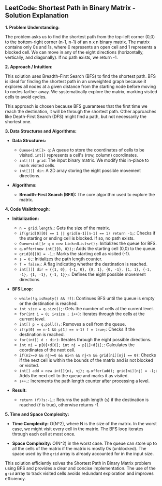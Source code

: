 ## LeetCode: Shortest Path in Binary Matrix - Solution Explanation

**1. Problem Understanding:**

The problem asks us to find the shortest path from the top-left corner (0,0) to the bottom-right corner (n-1, n-1) of an n x n binary matrix.  The matrix contains only 0s and 1s, where 0 represents an open cell and 1 represents a blocked cell.  We can move in any of the eight directions (horizontally, vertically, and diagonally). If no path exists, we return -1.


**2. Approach / Intuition:**

This solution uses Breadth-First Search (BFS) to find the shortest path. BFS is ideal for finding the shortest path in an unweighted graph because it explores all nodes at a given distance from the starting node before moving to nodes farther away.  We systematically explore the matrix, marking visited cells to avoid cycles.

This approach is chosen because BFS guarantees that the first time we reach the destination, it will be through the shortest path.  Other approaches like Depth-First Search (DFS) might find a path, but not necessarily the shortest one.


**3. Data Structures and Algorithms:**

* **Data Structures:**
    * `Queue<int[]> q`: A queue to store the coordinates of cells to be visited.  `int[]` represents a cell's (row, column) coordinates.
    * `int[][] grid`: The input binary matrix. We modify this in-place to mark visited cells.
    * `int[][] dir`: A 2D array storing the eight possible movement directions.

* **Algorithms:**
    * **Breadth-First Search (BFS):** The core algorithm used to explore the matrix.


**4. Code Walkthrough:**

* **Initialization:**
    * `n = grid.length;`: Gets the size of the matrix.
    * `if(grid[0][0] == 1 || grid[n-1][n-1] == 1) return -1;`: Checks if the starting or ending cell is blocked. If so, no path exists.
    * `Queue<int[]> q = new LinkedList<>();`: Initializes the queue for BFS.
    * `q.offer(new int[]{0, 0});`: Adds the starting cell (0,0) to the queue.
    * `grid[0][0] = -1;`: Marks the starting cell as visited (-1).
    * `s = 0;`: Initializes the path length counter.
    * `f = false;`: A flag indicating whether the destination is reached.
    * `int[][] dir = {{1, 0}, {-1, 0}, {0, 1}, {0, -1}, {1, 1}, {-1, -1}, {1, -1}, {-1, 1}};`: Defines the eight possible movement directions.

* **BFS Loop:**
    * `while(!q.isEmpty() && !f)`: Continues BFS until the queue is empty or the destination is reached.
    * `int size = q.size();`: Gets the number of cells at the current level.
    * `for(int i = 0; i<size ; i++)`: Iterates through the cells at the current level.
    * `int[] p = q.poll();`: Removes a cell from the queue.
    * `if(p[0] == n-1 && p[1] == n-1) f = true;`: Checks if the destination is reached.
    * `for(int[] d : dir)`: Iterates through the eight possible directions.
    * `int ni = p[0]+d[0]; int nj = p[1]+d[1];`: Calculates the coordinates of the next cell.
    * `if(ni>=0 && nj>=0 && ni<n && nj<n && grid[ni][nj] == 0)`: Checks if the next cell is within the bounds of the matrix and is not blocked or visited.
    * `int[] add = new int[]{ni, nj}; q.offer(add); grid[ni][nj] = -1;`: Adds the next cell to the queue and marks it as visited.
    * `s++;`: Increments the path length counter after processing a level.

* **Result:**
    * `return (f)?s:-1;`: Returns the path length (`s`) if the destination is reached (`f` is true), otherwise returns -1.


**5. Time and Space Complexity:**

* **Time Complexity:** O(N^2), where N is the size of the matrix. In the worst case, we might visit every cell in the matrix.  The BFS loop iterates through each cell at most once.

* **Space Complexity:** O(N^2) in the worst case. The queue can store up to all the cells of the matrix if the matrix is mostly 0s (unblocked). The space used by the `grid` array is already accounted for in the input size.


This solution efficiently solves the Shortest Path in Binary Matrix problem using BFS and provides a clear and concise implementation.  The use of the `grid` array to track visited cells avoids redundant exploration and improves efficiency.
